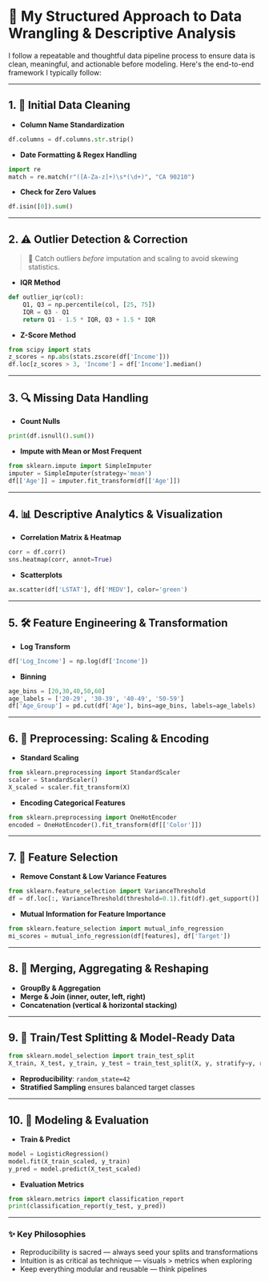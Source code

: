 # 🧠 My Structured Approach to Data Wrangling & Descriptive Analysis

I follow a repeatable and thoughtful data pipeline process to ensure data is clean, meaningful, and actionable before modeling. Here's the end-to-end framework I typically follow:

---

## 1. 🧹 Initial Data Cleaning
- **Column Name Standardization**
```python
df.columns = df.columns.str.strip()
```
- **Date Formatting & Regex Handling**
```python
import re
match = re.match(r"([A-Za-z]+)\s*(\d+)", "CA 90210")
```
- **Check for Zero Values**
```python
df.isin([0]).sum()
```

---

## 2. ⚠️ Outlier Detection & Correction
> 📌 Catch outliers *before* imputation and scaling to avoid skewing statistics.

- **IQR Method**
```python
def outlier_iqr(col):
    Q1, Q3 = np.percentile(col, [25, 75])
    IQR = Q3 - Q1
    return Q1 - 1.5 * IQR, Q3 + 1.5 * IQR
```

- **Z-Score Method**
```python
from scipy import stats
z_scores = np.abs(stats.zscore(df['Income']))
df.loc[z_scores > 3, 'Income'] = df['Income'].median()
```

---

## 3. 🔍 Missing Data Handling
- **Count Nulls**
```python
print(df.isnull().sum())
```
- **Impute with Mean or Most Frequent**
```python
from sklearn.impute import SimpleImputer
imputer = SimpleImputer(strategy='mean')
df[['Age']] = imputer.fit_transform(df[['Age']])
```

---

## 4. 📊 Descriptive Analytics & Visualization
- **Correlation Matrix & Heatmap**
```python
corr = df.corr()
sns.heatmap(corr, annot=True)
```

- **Scatterplots**
```python
ax.scatter(df['LSTAT'], df['MEDV'], color='green')
```

---

## 5. 🛠 Feature Engineering & Transformation
- **Log Transform**
```python
df['Log_Income'] = np.log(df['Income'])
```

- **Binning**
```python
age_bins = [20,30,40,50,60]
age_labels = ['20-29', '30-39', '40-49', '50-59']
df['Age_Group'] = pd.cut(df['Age'], bins=age_bins, labels=age_labels)
```

---

## 6. 🧮 Preprocessing: Scaling & Encoding
- **Standard Scaling**
```python
from sklearn.preprocessing import StandardScaler
scaler = StandardScaler()
X_scaled = scaler.fit_transform(X)
```

- **Encoding Categorical Features**
```python
from sklearn.preprocessing import OneHotEncoder
encoded = OneHotEncoder().fit_transform(df[['Color']])
```

---

## 7. 🧱 Feature Selection
- **Remove Constant & Low Variance Features**
```python
from sklearn.feature_selection import VarianceThreshold
df = df.loc[:, VarianceThreshold(threshold=0.1).fit(df).get_support()]
```

- **Mutual Information for Feature Importance**
```python
from sklearn.feature_selection import mutual_info_regression
mi_scores = mutual_info_regression(df[features], df['Target'])
```

---

## 8. 🔗 Merging, Aggregating & Reshaping
- **GroupBy & Aggregation**
- **Merge & Join (inner, outer, left, right)**
- **Concatenation (vertical & horizontal stacking)**

---

## 9. 🚂 Train/Test Splitting & Model-Ready Data
```python
from sklearn.model_selection import train_test_split
X_train, X_test, y_train, y_test = train_test_split(X, y, stratify=y, random_state=42)
```

- **Reproducibility**: `random_state=42`
- **Stratified Sampling** ensures balanced target classes

---

## 10. 🤖 Modeling & Evaluation
- **Train & Predict**
```python
model = LogisticRegression()
model.fit(X_train_scaled, y_train)
y_pred = model.predict(X_test_scaled)
```

- **Evaluation Metrics**
```python
from sklearn.metrics import classification_report
print(classification_report(y_test, y_pred))
```

---

### ✨ Key Philosophies
- Reproducibility is sacred — always seed your splits and transformations
- Intuition is as critical as technique — visuals > metrics when exploring
- Keep everything modular and reusable — think pipelines
